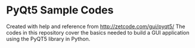 # PyQt5 Sample Codes

Created with help and reference from http://zetcode.com/gui/pyqt5/
The codes in this repository cover the basics needed to build a GUI application using the PyQT5 library in Python.
